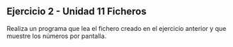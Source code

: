## Ejercicio 2 - Unidad 11 Ficheros

Realiza un programa que lea el fichero creado en el ejercicio anterior y que
muestre los números por pantalla.